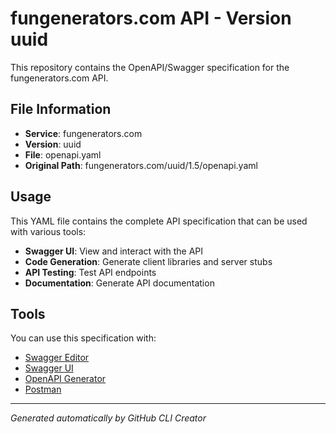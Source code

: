# fungenerators.com API - Version uuid

This repository contains the OpenAPI/Swagger specification for the fungenerators.com API.

## File Information

- **Service**: fungenerators.com
- **Version**: uuid
- **File**: openapi.yaml
- **Original Path**: fungenerators.com/uuid/1.5/openapi.yaml

## Usage

This YAML file contains the complete API specification that can be used with various tools:

- **Swagger UI**: View and interact with the API
- **Code Generation**: Generate client libraries and server stubs
- **API Testing**: Test API endpoints
- **Documentation**: Generate API documentation

## Tools

You can use this specification with:

- [Swagger Editor](https://editor.swagger.io/)
- [Swagger UI](https://swagger.io/tools/swagger-ui/)
- [OpenAPI Generator](https://openapi-generator.tech/)
- [Postman](https://www.postman.com/)

---

*Generated automatically by GitHub CLI Creator*
